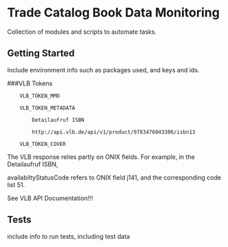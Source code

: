 # Trade Catalog Book Data Monitoring

Collection of modules and scripts to automate tasks. 

## Getting Started

Include environment info such as packages used, and keys and ids.

###VLB Tokens

        VLB_TOKEN_MMO

        VLB_TOKEN_METADATA

        	Detailaufruf ISBN

        	http://api.vlb.de/api/v1/product/9783476043306/isbn13

        VLB_TOKEN_COVER



The VLB response relies partly on ONIX fields.  For example, in the Detailaufruf ISBN,

 availabiltyStatusCode refers to ONIX field j141, and the corresponding code list 51.

 See VLB API Documentation!!!



## Tests

include info to run tests, including test data


